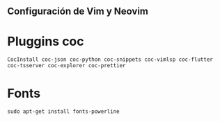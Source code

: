 ## Configuración de Vim y Neovim

# Pluggins coc
```
CocInstall coc-json coc-python coc-snippets coc-vimlsp coc-flutter coc-tsserver coc-explorer coc-prettier
```

# Fonts
```
sudo apt-get install fonts-powerline
```
